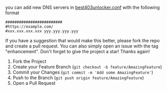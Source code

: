 you can add new DNS servers in [best403unlocker.conf](https://github.com/ArmanTaheriGhaleTaki/speed-test-dns/blob/main/best403unlocker.conf) with the following format
```
#########################
#https://example.com/
#xxx.xxx.xxx.xxx yyy.yyy.yyy.yyy
```
If you have a suggestion that would make this better, please fork the repo and create a pull request. You can also simply open an issue with the tag "enhancement".
Don't forget to give the project a star! Thanks again!

1. Fork the Project
2. Create your Feature Branch (`git checkout -b feature/AmazingFeature`)
3. Commit your Changes (`git commit -m 'Add some AmazingFeature'`)
4. Push to the Branch (`git push origin feature/AmazingFeature`)
5. Open a Pull Request
